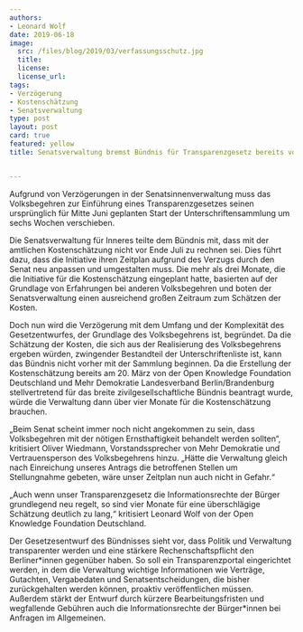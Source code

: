 ```yaml
---
authors: 
- Leonard Wolf
date: 2019-06-18
image:
  src: /files/blog/2019/03/verfassungsschutz.jpg
  title: 
  license: 
  license_url: 
tags:
- Verzögerung
- Kostenschätzung
- Senatsverwaltung
type: post
layout: post
card: true
featured: yellow
title: Senatsverwaltung bremst Bündnis für Transparenzgesetz bereits vor Beginn aus


---
```


Aufgrund von Verzögerungen in der Senatsinnenverwaltung muss das Volksbegehren zur Einführung eines Transparenzgesetzes seinen ursprünglich für Mitte Juni geplanten Start der Unterschriftensammlung um sechs Wochen verschieben. 

Die Senatsverwaltung für Inneres teilte dem Bündnis mit, dass mit der amtlichen Kostenschätzung nicht vor Ende Juli zu rechnen sei. Dies führt dazu, dass die Initiative ihren Zeitplan aufgrund des Verzugs durch den Senat neu anpassen und umgestalten muss. Die mehr als drei Monate, die die Initiative für die Kostenschätzung eingeplant hatte, basierten auf der Grundlage von Erfahrungen bei anderen Volksbegehren und boten der Senatsverwaltung einen ausreichend großen Zeitraum zum Schätzen der Kosten.

Doch nun wird die Verzögerung mit dem Umfang und der Komplexität des Gesetzentwurfes, der Grundlage des Volksbegehrens ist, begründet. Da die Schätzung der Kosten, die sich aus der Realisierung des Volksbegehrens ergeben würden, zwingender Bestandteil der Unterschriftenliste ist, kann das Bündnis nicht vorher mit der Sammlung beginnen. Da die Erstellung der Kostenschätzung bereits am 20. März von der Open Knowledge Foundation Deutschland und Mehr Demokratie Landesverband Berlin/Brandenburg stellvertretend für das breite zivilgesellschaftliche Bündnis beantragt wurde, würde die Verwaltung dann über vier Monate für die Kostenschätzung brauchen. 

„Beim Senat scheint immer noch nicht angekommen zu sein, dass Volksbegehren mit der nötigen Ernsthaftigkeit behandelt werden sollten“, kritisiert Oliver Wiedmann, Vorstandssprecher von Mehr Demokratie und Vertrauensperson des Volksbegehrens hinzu. „Hätte die Verwaltung gleich nach Einreichung unseres Antrags die betroffenen Stellen um Stellungnahme gebeten, wäre unser Zeitplan nun auch nicht in Gefahr.“

„Auch wenn unser Transparenzgesetz die Informationsrechte der Bürger grundlegend neu regelt, so sind vier Monate für eine überschlägige Schätzung deutlich zu lang,“ kritisiert Leonard Wolf von der Open Knowledge Foundation Deutschland.

Der Gesetzesentwurf des Bündnisses sieht vor, dass Politik und Verwaltung transparenter werden und eine stärkere Rechenschaftspflicht den Berliner\*innen gegenüber haben. So soll ein Transparenzportal eingerichtet werden, in dem die Verwaltung wichtige Informationen wie Verträge, Gutachten, Vergabedaten und Senatsentscheidungen, die bisher zurückgehalten werden können, proaktiv veröffentlichen müssen. Außerdem stärkt der Entwurf durch kürzere Bearbeitungsfristen und wegfallende Gebühren auch die Informationsrechte der Bürger\*innen bei Anfragen im Allgemeinen.
